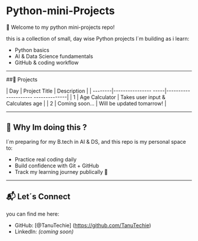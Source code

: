 # Python-mini-Projects
👋 Welcome to my python mini-projects repo!

this is a collection of small, day wise Python projects I´m building as i learn:
- Python basics
- AI & Data Science fundamentals
- GitHub & coding workflow

---

##📆 Projects

| Day | Project Title
| Description
|
| --------|----------------
-----|---------------------
--------------|
| 1  | Age Calculator
| Takes user input & Calculates age    |
| 2  | Coming soon...
| Will be updated tomarrow!
|

---

## 📌 Why Im doing this ?

I´m preparing for my B.tech in AI & DS, and this repo is my personal space to:
- Practice real coding daily
- Build confidence with Git + GitHub
- Track my learning journey publically 🚀

 ---

 ## 📬 Let´s Connect

 you can find me here:
 - GitHub:
[@TanuTechie] (https://github.com/TanuTechie)
- LinkedIn: *(coming soon)*





